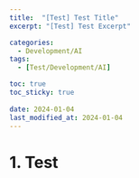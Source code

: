 ```yaml
---
title:  "[Test] Test Title"
excerpt: "[Test] Test Excerpt"

categories:
  - Development/AI
tags:
  - [Test/Development/AI]

toc: true
toc_sticky: true
 
date: 2024-01-04
last_modified_at: 2024-01-04
---
```


# 1. Test  
